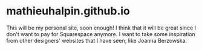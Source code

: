 # mathieuhalpin.github.io

This will be my personal site, soon enough! I think that it will be great since I don't want to pay for Squarespace anymore. I want to take some inspiration from other designers' websites that I have seen, like Joanna Berzowska.